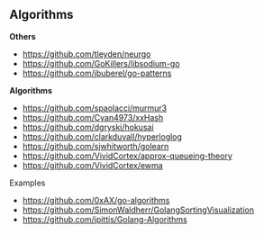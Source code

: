 ## Algorithms

**Others**

- https://github.com/tleyden/neurgo
- https://github.com/GoKillers/libsodium-go
- https://github.com/jbuberel/go-patterns

**Algorithms**

- https://github.com/spaolacci/murmur3
- https://github.com/Cyan4973/xxHash
- https://github.com/dgryski/hokusai
- https://github.com/clarkduvall/hyperloglog
- https://github.com/sjwhitworth/golearn
- https://github.com/VividCortex/approx-queueing-theory
- https://github.com/VividCortex/ewma

Examples

- https://github.com/0xAX/go-algorithms
- https://github.com/SimonWaldherr/GolangSortingVisualization
- https://github.com/jpittis/Golang-Algorithms



